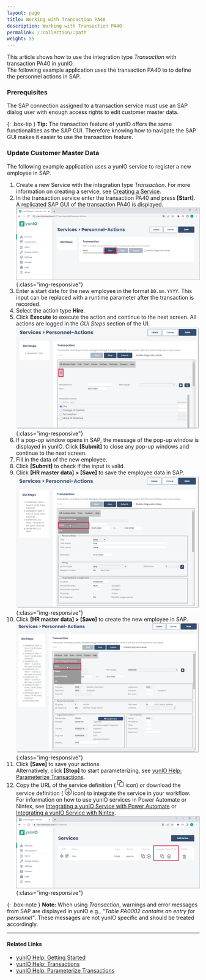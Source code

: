 ```yaml
---
layout: page
title: Working with Transaction PA40
description: Working with Transaction PA40
permalink: /:collection/:path
weight: 55
---
```


This article shows how to use the integration type *Transaction* with transaction PA40 in yunIO.<br>
The following example application uses the transaction PA40 to to define the personnel actions in SAP.

### Prerequisites

The SAP connection assigned to a transaction service must use an SAP dialog user with enough access rights to edit customer master data. 

{: .box-tip }
**Tip:** The transaction feature of yunIO offers the same functionalities as the SAP GUI. 
Therefore knowing how to navigate the SAP GUI makes it easier to use the transaction feature. 

### Update Customer Master Data

The following example application uses a yunIO service to register a new employee in SAP.

1. Create a new Service with the integration type *Transaction*. For more information on creating a service, see [Creating a Service](https://help.theobald-software.com/en/yunio/getting-started#creating-a-service).
2. In the transaction service enter the transaction PA40 and press **[Start]**. A replicated SAP GUI of the transaction PA40 is displayed.
![personnel-actions](/img/contents/yunio/personnel-actions.png){:class="img-responsive"}
3. Enter a start date for the new employee in the format `DD.mm.YYYY`. This input can be replaced with a runtime parameter after the transaction is recorded.
4. Select the action type **Hire**.
5. Click **Execute** to execute the action and continue to the next screen. All actions are logged in the *GUI Steps* section of the UI. <br>
![personnel-actions1](/img/contents/yunio/personnel-actions1.png){:class="img-responsive"}
6. If a pop-op window opens in SAP, the message of the pop-up window is displayed in yunIO. 
Click **[Submit]** to close any pop-up windows and continue to the next screen.
7. Fill in the data of the new employee.
8. Click **[Submit]** to check if the input is valid.
9. Click **[HR master data] > [Save]** to save the employee data in SAP.<br>
![personnel-actions2](/img/contents/yunio/personnel-actions2.png){:class="img-responsive"}
10. Click **[HR master data] > [Save]** to create the new employee in SAP.<br>
![personnel-actions3](/img/contents/yunio/personnel-actions3.png){:class="img-responsive"}
11. Click **[Save]** to save your actions. <br>
Alternatively, click **[Stop]** to start parameterizing, see [yunIO Help: Parameterize Transactions](https://help.theobald-software.com/en/yunio/transactions#parameterize-transactions).
12. Copy the URL of the service definition ( ![copy-URL](/img/contents/yunio/copyURL.png) icon) or download the service definition ( ![download-file](/img/contents/yunio/download.png) icon) to integrate the service in your workflow.<br>
For information on how to use yunIO services in Power Automate or Nintex, see [Integrating a yunIO Service with Power Automate](integrating-a-yunio-service-with-power-automate) or [Integrating a yunIO Service with Nintex](https://kb.theobald-software.com/yunio/integrating-a-yunio-service-with-nintex).
![yunio-Services](/img/contents/yunio/yunio-run-services.png){:class="img-responsive"}

<!---
Reason for action 06 -> new Hire
Position 50001799 -> Service and Support engineer
Personnel area 1400 -> Stuttgart
EE group 1 -> Active
EE subgroup DN -> monthly wage earner
-->

{: .box-note }
**Note:** When using *Transaction*, warnings and error messages from SAP are displayed in yunIO e.g., *"Table PA0002 contains an entry for personnel"*.
These messages are not yunIO specific and should be treated accordingly.

******

#### Related Links
- [yunIO Help: Getting Started](https://help.theobald-software.com/en/yunio/getting-started)
- [yunIO Help: Transactions](https://help.theobald-software.com/en/yunio/transactions)
- [yunIO Help: Parameterize Transactions](https://help.theobald-software.com/en/yunio/transactions#parameterize-transactions)
